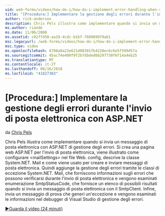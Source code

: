 ```yaml
---
uid: web-forms/videos/how-do-i/how-do-i-implement-error-handling-when-sending-email-with-aspnet
title: "[Procedura:] Implementare la gestione degli errori durante l'invio di posta elettronica con ASP.NET | Microsoft Docs"
author: rick-anderson
description: Chris Pels illustra come implementare quando si invia un messaggio di posta elettronica con ASP.NET di gestione degli errori. Si crea una pagina web ASP.NET per l'invio di posta elettronica, viene illustrato come configurare & lt....
ms.author: riande
ms.date: 11/06/2008
ms.assetid: c02ffd50-aa19-4cdc-b1bf-760989979a61
msc.legacyurl: /web-forms/videos/how-do-i/how-do-i-implement-error-handling-when-sending-email-with-aspnet
msc.type: video
ms.openlocfilehash: 6708a0a22e621d08301fb4228ec6c6e5f599d57a
ms.sourcegitcommit: 45ac74e400f9f2b7dbded66297730f6f14a4eb25
ms.translationtype: MT
ms.contentlocale: it-IT
ms.lasthandoff: 08/16/2018
ms.locfileid: "41827383"
---
```

<a name="how-do-i-implement-error-handling-when-sending-email-with-aspnet"></a>[Procedura:] Implementare la gestione degli errori durante l'invio di posta elettronica con ASP.NET
====================
da [Chris Pels](https://twitter.com/chrispels)

Chris Pels illustra come implementare quando si invia un messaggio di posta elettronica con ASP.NET di gestione degli errori. Si crea una pagina web ASP.NET per l'invio di posta elettronica, viene illustrato come configurare &lt;mailSettings&gt; nel file Web. config, descrive la classe System.NET. Mail e come viene usato per creare e inviare messaggi di posta elettronica. Quindi aggiunge la gestione degli errori tramite le classi di eccezione System.NET. Mail, che forniscono informazioni sugli errori che possono verificarsi durante l'invio di posta elettronica e vengono esaminati enumerazione SmtpStatusCode, che fornisce un elenco di possibili risultati quando si invia un messaggio di posta elettronica con il SmtpClient. Infine, invia un messaggio di prova che generi un'eccezione e vengono esaminati le informazioni nel debugger di Visual Studio di gestione degli errori.

[&#9654;Guarda il video (24 minuti)](https://channel9.msdn.com/Blogs/ASP-NET-Site-Videos/how-do-i-implement-error-handling-when-sending-email-with-aspnet)
